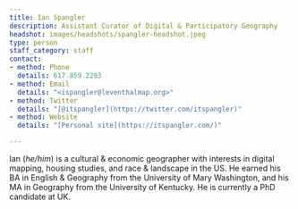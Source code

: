 ```yaml
---
title: Ian Spangler
description: Assistant Curator of Digital & Participatory Geography
headshot: images/headshots/spangler-headshot.jpeg
type: person
staff_category: staff
contact:
- method: Phone
  details: 617.859.2283
- method: Email
  details: "<ispangler@leventhalmap.org>"
- method: Twitter
  details: "[@itspangler](https://twitter.com/itspangler)"
- method: Website
  details: "[Personal site](https://itspangler.com/)"

---
```

Ian (_he/him_) is a cultural & economic geographer with interests in digital mapping, housing studies, and race & landscape in the US. He earned his BA in English & Geography from the University of Mary Washington, and his MA in Geography from the University of Kentucky. He is currently a PhD candidate at UK.